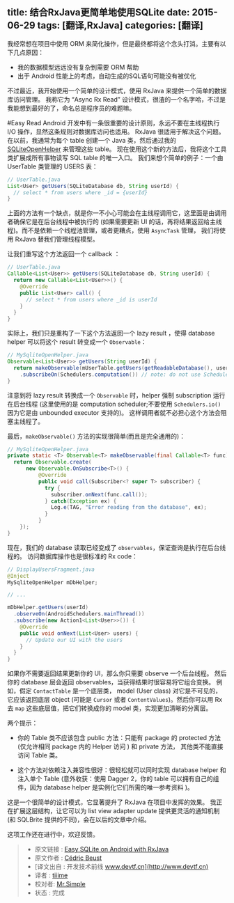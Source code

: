 title: 结合RxJava更简单地使用SQLite
date: 2015-06-29
tags: [翻译,RxJava]
categories: [翻译]
---

我经常想在项目中使用 ORM 来简化操作，但是最终都将这个念头打消。主要有以下几点原因：

- 我的数据模型远远没有复杂到需要 ORM 帮助
- 出于 Android 性能上的考虑，自动生成的SQL语句可能没有被优化

不过最近，我开始使用一个简单的设计模式，使用 RxJava 来提供一个简单的数据库访问管理。
我称它为 “Async Rx Read” 设计模式，很渣的一个名字哈，不过是我能想到最好的了，命名总是程序员的难题嘛。
<!--more-->

#Easy Read
Android 开发中有一条很重要的设计原则，永远不要在主线程执行 I/O 操作，显然这条规则对数据库访问也适用。
RxJava 很适用于解决这个问题。
在以前，我通常为每个 table 创建一个 Java 类，然后通过我的 [SQLiteOpenHelper](http://developer.android.com/reference/android/database/sqlite/SQLiteOpenHelper.html) 来管理这些 table。
现在使用这个新的方法后，我将这个工具类扩展成所有事物读写 SQL table 的唯一入口。
我们来想个简单的例子：一个由 UserTable 类管理的 USERS 表：

```java
// UserTable.java
List<User> getUsers(SQLiteDatabase db, String userId) {
  // select * from users where _id = {userId}
}
```

上面的方法有一个缺点，就是你一不小心可能会在主线程调用它，这里面是由调用者确保它是在后台线程中被执行的
(如果需要更新 UI 的话，再将结果返回给主线程)。而不是依赖一个线程池管理，或者更糟点，使用 `AsyncTask` 管理，
我们将使用 RxJava 替我们管理线程模型。

让我们重写这个方法返回一个 callback ：

```java
// UserTable.java
Callable<List<User>> getUsers(SQLiteDatabase db, String userId) {
  return new Callable<List<User>>() {
    @Override
    public List<User> call() {
      // select * from users where _id is userId
    }
  }
}
```


实际上，我们只是重构了一下这个方法返回一个 lazy result ，使得 database helper 可以将这个
result 转变成一个 `Observable`：

```java
// MySqliteOpenHelper.java
Observable<List<User>> getUsers(String userId) {
  return makeObservable(mUserTable.getUsers(getReadableDatabase(), userId))
    .subscribeOn(Schedulers.computation()) // note: do not use Schedulers.io()
}
```

注意到将 lazy result 转换成一个 `Observable` 时，helper 强制 subscription 运行在后台线程
(这里使用的是 computation scheduler;不要使用 `Schedulers.io()` 因为它是由 unbounded executor 支持的)。
这样调用者就不必担心这个方法会阻塞主线程了。

最后，`makeObservable()` 方法的实现很简单(而且是完全通用的)：

```java
// MySqliteOpenHelper.java
private static <T> Observable<T> makeObservable(final Callable<T> func) {
  return Observable.create(
      new Observable.OnSubscribe<T>() {
          @Override
          public void call(Subscriber<? super T> subscriber) {
            try {
              subscriber.onNext(func.call());
            } catch(Exception ex) {
              Log.e(TAG, "Error reading from the database", ex);
            }
          }
    });
}
```

现在，我们的 database 读取已经变成了 `observables`，保证查询是执行在后台线程的。
访问数据库操作也是很标准的 Rx code：

```java
// DisplayUsersFragment.java
@Inject
MySqliteOpenHelper mDbHelper;

// ...

mDbHelper.getUsers(userId)
  .observeOn(AndroidSchedulers.mainThread())
  .subscribe(new Action1<List<User>>()) {
    @Override
    public void onNext(List<User> users) {
      // Update our UI with the users
    }
  }
}
```

如果你不需要返回结果更新你的 UI，那么你只需要 observe 一个后台线程。
然后你的 database 层会返回 observables，当获得结果时很容易将它组合变换。
例如，假定 `ContactTable` 是一个底层类， model (User class) 对它是不可见的，
它应该返回底层 object (可能是 `Cursor` 或者 `ContentValues`)。然后你可以用
Rx 去 `map` 这些底层值，把它们转换成你的 model 类，实现更加清晰的分离层。

两个提示：

- 你的 Table 类不应该包含 public 方法：只能有 package 的 protected 方法(仅允许相同 package 内的 Helper 访问 ) 和 private 方法，
其他类不能直接访问 Table 类。

- 这个方法对依赖注入兼容性很好：很轻松就可以同时实现 database helper 和注入单个 Table 
(意外收获：使用 Dagger 2，你的 table 可以拥有自己的组件，因为 database helper
是实例化它们所需的唯一参考资料 )。


这是一个很简单的设计模式，它显著提升了 RxJava 在项目中发挥的效果。
我正在扩展这层结构，让它可以为 list view adapter update 提供更灵活的通知机制
(和 SQLBrite 提供的不同)，会在以后的文章中介绍。

这项工作还在进行中，欢迎反馈。

> * 原文链接 : [Easy SQLite on Android with RxJava](http://beust.com/weblog/2015/06/01/easy-sqlite-on-android-with-rxjava/)
> * 原文作者 : [Cédric Beust](http://beust.com/weblog/about-2/)
> * [译文出自 :  开发技术前线 www.devtf.cn](http://www.devtf.cn)
> * 译者 : [tiiime](https://github.com/tiiime) 
> * 校对者:  [Mr.Simple](https://github.com/bboyfeiyu) 
> * 状态 :   完成
